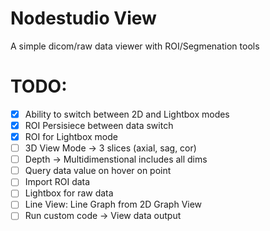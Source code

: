 # Nodestudio View

A simple dicom/raw data viewer with ROI/Segmenation tools

# TODO:

* [x] Ability to switch between 2D and Lightbox modes 
* [x] ROI Persisiece between data switch
* [x] ROI for Lightbox mode 
* [ ] 3D View Mode -> 3 slices (axial, sag, cor)
* [ ] Depth -> Multidimenstional includes all dims 
* [ ] Query data value on hover on point
* [ ] Import ROI data
* [ ] Lightbox for raw data 
* [ ] Line View: Line Graph from 2D Graph View
* [ ] Run custom code -> View data output 